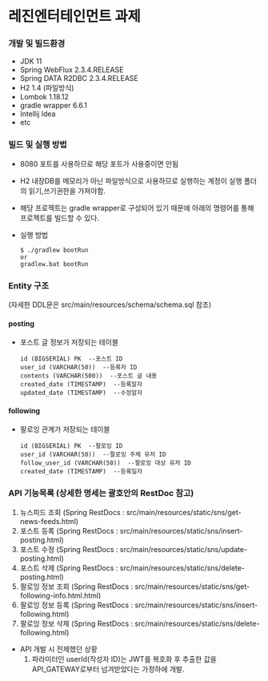 # 레진엔터테인먼트 과제

### 개발 및 빌드환경

* JDK 11
* Spring WebFlux 2.3.4.RELEASE
* Spring DATA R2DBC 2.3.4.RELEASE
* H2 1.4 (파일방식)
* Lombok 1.18.12
* gradle wrapper 6.6.1
* Intellij Idea
* etc

### 빌드 및 실행 방법
- 8080 포트를 사용하므로 해당 포트가 사용중이면 안됨  
- H2 내장DB를 메모리가 아닌 파일방식으로 사용하므로 실행하는 계정이 실행 폴더의 읽기,쓰기권한을 가져야함.
- 해당 프로젝트는 gradle wrapper로 구성되어 있기 때문에 아래의 명령어를 통해 프로젝트를 빌드할 수 있다.
- 실행 방법
    
   ```
   $ ./gradlew bootRun
   or
   gradlew.bat bootRun
   ```

### Entity 구조
(자세한 DDL문은 src/main/resources/schema/schema.sql 참조)

#### posting
- 포스트 글 정보가 저장되는 테이블
   ```
   id (BIGSERIAL) PK  --포스트 ID
   user_id (VARCHAR(50))  --등록자 ID
   contents (VARCHAR(500))  --포스트 글 내용
   created_date (TIMESTAMP)  --등록알자
   updated_date (TIMESTAMP)  --수정알자
   ```
  
#### following
- 팔로잉 관계가 저장되는 테이블
   ```
   id (BIGSERIAL) PK  --팔로잉 ID
   user_id (VARCHAR(50))  --팔로잉 주체 유저 ID
   follow_user_id (VARCHAR(50))  --팔로잉 대상 유저 ID
   created_date (TIMESTAMP)  --등록일자
   ```

### API 기능목록 (상세한 명세는 괄호안의 RestDoc 참고)
1. 뉴스피드 조회 (Spring RestDocs : src/main/resources/static/sns/get-news-feeds.html)
2. 포스트 등록 (Spring RestDocs : src/main/resources/static/sns/insert-posting.html)
3. 포스트 수정 (Spring RestDocs : src/main/resources/static/sns/update-posting.html)
4. 포스트 삭제 (Spring RestDocs : src/main/resources/static/sns/delete-posting.html)
5. 팔로잉 정보 조회 (Spring RestDocs : src/main/resources/static/sns/get-following-info.html.html)
6. 팔로잉 정보 등록 (Spring RestDocs : src/main/resources/static/sns/insert-following.html)
7. 팔로잉 정보 삭제 (Spring RestDocs : src/main/resources/static/sns/delete-following.html)

- API 개발 시 전제했던 상황
  1. 파라미터인 userId(작성자 ID)는 JWT를 복호화 후 추출한 값을 API_GATEWAY로부터 넘겨받았다는 가정하에 개발.